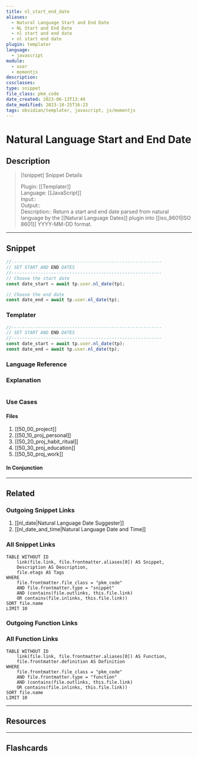 ```yaml
---
title: nl_start_end_date
aliases:
  - Natural Language Start and End Date
  - NL Start and End Date
  - nl start and end date
  - nl start end date
plugin: templater
language:
  - javascript
module:
  - user
  - momentjs
description: 
cssclasses:
type: snippet
file_class: pkm_code
date_created: 2023-06-13T13:49
date_modified: 2023-10-25T16:23
tags: obsidian/templater, javascript, js/momentjs
---
```

# Natural Language Start and End Date

## Description

> [!snippet] Snippet Details
>  
> Plugin: [[Templater]]  
> Language: [[JavaScript]]  
> Input::  
> Output::  
> Description:: Return a start and end date parsed from natural language by the [[Natural Language Dates]] plugin into [[iso_8601|ISO 8601]] YYYY-MM-DD format.

---

## Snippet

<!-- Add the full code including explanatory comments  -->

```javascript
//---------------------------------------------------------  
// SET START AND END DATES
//---------------------------------------------------------  
// Choose the start date
const date_start = await tp.user.nl_date(tp);

// Choose the end date 
const date_end = await tp.user.nl_date(tp);
```

### Templater

<!-- Add the full code excluding explanatory comments  -->

```javascript
//---------------------------------------------------------  
// SET START AND END DATES
//---------------------------------------------------------  
const date_start = await tp.user.nl_date(tp);
const date_end = await tp.user.nl_date(tp);
```

### Language Reference

<!-- Recreate the code with links to files  -->

### Explanation

```javascript

```

### Use Cases

#### Files

<!-- Files containing the snippet  -->

1. [[50_00_project]]
2. [[50_10_proj_personal]]
3. [[50_20_proj_habit_ritual]]
4. [[50_30_proj_education]]
5. [[50_50_proj_work]]

#### In Conjunction

<!-- Snippets used together with this snippet  -->

---

## Related

### Outgoing Snippet Links

<!-- Link related snippet here -->

1. [[nl_date|Natural Language Date Suggester]]
2. [[nl_date_and_time|Natural Language Date and Time]]

### All Snippet Links

<!-- Query limit 10  -->

```dataview
TABLE WITHOUT ID
	link(file.link, file.frontmatter.aliases[0]) AS Snippet,
	Description AS Description,
	file.etags AS Tags
WHERE 
	file.frontmatter.file_class = "pkm_code"
	AND file.frontmatter.type = "snippet"
	AND (contains(file.outlinks, this.file.link)
	OR contains(file.inlinks, this.file.link))
SORT file.name
LIMIT 10
```

### Outgoing Function Links

<!-- Link related functions here -->

### All Function Links

<!-- Query limit 10  -->

```dataview
TABLE WITHOUT ID
	link(file.link, file.frontmatter.aliases[0]) AS Function,
	file.frontmatter.definition AS Definition
WHERE 
	file.frontmatter.file_class = "pkm_code"
	AND file.frontmatter.type = "function"
	AND (contains(file.outlinks, this.file.link)
	OR contains(file.inlinks, this.file.link))
SORT file.name
LIMIT 10
```

---

## Resources

---

## Flashcards
